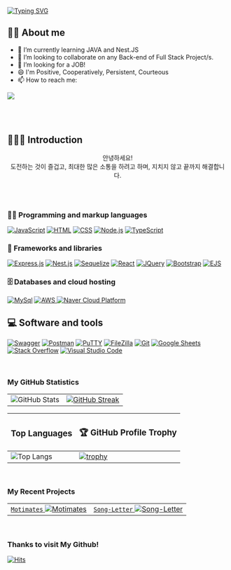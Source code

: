 

<!--
**chitty12/chitty12** is a ✨ _special_ ✨ repository because its `README.md` (this file) appears on your GitHub profile.

Here are some ideas to get you started:

- 🔭 I’m currently working on ...
- 🌱 I’m currently learning ...
- 👯 I’m looking to collaborate on ...
- 🤔 I’m looking for help with ...
- 💬 Ask me about ...
- 📫 How to reach me: ...
- 😄 Pronouns: ...
- ⚡ Fun fact: ...
-->

[![Typing SVG](https://readme-typing-svg.demolab.com?font=Press+Start+2P&pause=1000&color=209652&background=FF8DEA00&center=true&vCenter=true&width=404&height=53&lines=+%F0%9F%91%8B+HI%2C+I'm+Tae+Young!;Back-End+Developer)](https://git.io/typing-svg)


## ✍🏻 About me
- 🌱 I’m currently learning JAVA and Nest.JS
- 👯 I’m looking to collaborate on any Back-end of Full Stack Project/s.
- 🤔 I’m looking for a JOB!
- 😄 I'm Positive, Cooperatively, Persistent, Courteous
- 📫 How to reach me:
<div style="display:flex; flex-direction:row;">
<a href="https://chitty12.tistory.com/">
<img src="https://img.shields.io/badge/Tistory-000000?style=for-the-badge&logo=Tistory&logoColor=white">
</a>
<!-- <a href="https://gravel-nose-35e.notion.site/Choi-Tae-Young-eaca05b843954fd39aa6fe8aecfdd6b8?pvs=4">
<img src="https://img.shields.io/badge/Portfolio-000000?style=for-the-badge&logoColor=white&logo=Notion"> 
</a>  -->
</div>

<!-- <a href="https://polydactyl-cello-2db.notion.site/Kim-Sehwa-c4920e2528ae4e7bb40869f320fc859d?pvs=4">
<img src="https://img.shields.io/badge/Portfolio-000000?style=for-the-badge&logoColor=white&logo=Notion"> 
</a> -->

   
</br>
</br>
</br>

## 🙋🏻‍♀️ Introduction
<div style= "text-align: center">
<p> 안녕하세요! <br> 도전하는 것이 즐겁고, 최대한 많은 소통을 하려고 하며, 지치지 않고 끝까지 해결합니다. </p>
</div>



</br>
<br>

### 👨‍💻 Programming and markup languages


<p>
 <a href="https://github.com/search?q=user%3ADenverCoder1+language%3Ajavascript"><img alt="JavaScript" src="https://img.shields.io/badge/JavaScript-F7DF1E.svg?logo=javascript&logoColor=black"></a>
 <a href="https://github.com/search?q=user%3ADenverCoder1+language%3Ahtml"><img alt="HTML" src="https://img.shields.io/badge/HTML-E34F26.svg?logo=html5&logoColor=white"></a>
    <a href="https://github.com/search?q=user%3ADenverCoder1+language%3Acss"><img alt="CSS" src="https://img.shields.io/badge/CSS-1572B6.svg?logo=css3&logoColor=white"></a>
    <a href="https://github.com/search?q=user%3ADenverCoder1+language%3Ajavascript"><img alt="Node.js" src="https://img.shields.io/badge/Node.js-43853D.svg?logo=node.js&logoColor=white"></a>    
    <a href="https://github.com/search?q=user%3ADenverCoder1+language%3AtypeScript"><img alt="TypeScript" src="https://img.shields.io/badge/TypeScript-007ACC.svg?logo=typescript&logoColor=white"></a>
<!--     <a href="https://github.com/search?q=user%3ADenverCoder1+language%3AtypeScript"><img alt="Java" src="https://img.shields.io/badge/Java-007396?style=flat-square&logo=Java&logoColor=white"></a> -->
</p>

### 🧰 Frameworks and libraries

<p>
    <a href="#"><img alt="Express.js" src="https://img.shields.io/badge/Express.js-404d59.svg?logo=express&logoColor=white"></a>
    <a href="#"><img alt="Nest.js" src="https://img.shields.io/badge/-NestJs-ea2845?style=flat-square&logo=nestjs&logoColor=white"></a> 
    <a href="#"><img alt="Sequelize" src="https://img.shields.io/badge/Sequelize-4B0082.svg?logo=sequelize&logoColor=white"></a>
    <a href="#"><img alt="React" src="https://img.shields.io/badge/React-20232a.svg?logo=react&logoColor=%2361DAFB"></a>
    <a href="#"><img alt="JQuery" src="https://img.shields.io/badge/jQuery-0769AD?style=flat-square&logo=jQuery&logoColor=white"/></a>
    <a href="#"><img alt="Bootstrap" src="https://img.shields.io/badge/Bootstrap-7952B3.svg?logo=bootstrap&logoColor=white"></a>
    <a href="#"><img alt="EJS" src="https://img.shields.io/badge/EJS-89CFF0.svg?logo=ejs&logoColor=white"></a>


</p>

### 🗄️ Databases and cloud hosting

<p>    
    <a href="#"><img alt="MySql", src="https://img.shields.io/badge/MySQL-4479A1?style=flat-square&logo=MySQL&logoColor=white"/></a>  
    <a href="#"><img alt="AWS" src="https://img.shields.io/badge/Amazon AWS-232F3E?style=flat-square&logo=amazonaws&logoColor=white"/>
    <a href="#"><img alt="Naver Cloud Platform" src="https://img.shields.io/badge/NCP-03C75A.svg?logo=naver&logoColor=white"></a>

</a>  

   
   ## 💻 Software and tools

<p>
    <a href="#"><img alt="Swagger" src="https://img.shields.io/badge/Swagger-85EA2D.svg?logo=swagger&logoColor=black"></a>
    <a href="#"><img alt="Postman" src="https://img.shields.io/badge/Postman-FF6C37?style=flat-square&logo=Postman&logoColor=white"/></a>
    <a href="#"><img alt="PuTTY" src="https://img.shields.io/badge/PuTTY-0F75BD.svg?logo=putty&logoColor=white"></a>
    <a href="#"><img alt="FileZilla" src="https://img.shields.io/badge/FileZilla-BF0000.svg?logo=filezilla&logoColor=white"></a>
    <a href="#"><img alt="Git" src="https://img.shields.io/badge/Git-F05033.svg?logo=git&logoColor=white"></a>
    <a href="#"><img alt="Google Sheets" src="https://img.shields.io/badge/Google%20Sheets-34A853.svg?logo=google%20sheets&logoColor=white"></a>    
    <a href="#"><img alt="Stack Overflow" src="https://img.shields.io/badge/-Stack%20Overflow-FE7A16?logo=stack-overflow&logoColor=white"></a>
    <a href="#"><img alt="Visual Studio Code" src="https://img.shields.io/badge/Visual%20Studio%20Code-0078d7.svg?logo=visual-studio-code&logoColor=white"></a>
</p>

</br>


### My GitHub Statistics

<div align="center">

|  |  |
| :--: | :--: |
| ![GitHub Stats](https://github-readme-stats.vercel.app/api?username=chitty12&show_icons=true&theme=material-palenight&hide_border=true&bg_color=20232a&icon_color=E3E3E3A8&text_color=fff&title_color=918FE0&count_private=true&repo=github-readme-stats) | [![GitHub Streak](https://github-readme-streak-stats.herokuapp.com?user=chitty12&theme=android-dark)](https://git.io/streak-stats) | 


| <h3> Top Languages </h3> | <h3> 🏆️ GitHub Profile Trophy </h3> |
| --- | --- |
| ![Top Langs](https://github-readme-stats.vercel.app/api/top-langs/?username=chitty12&theme=chartreuse-dark&layout=compact) | [![trophy](https://github-profile-trophy.vercel.app/?username=chitty12&theme=darkhub&row=2&column=3&no-frame=true)](https://github.com/ryo-ma/github-profile-trophy) | 

</div>
</br>

### My Recent Projects

| | | 
| :--: | :--: |
|<a href="https://github.com/SesacProjectTeamA-2">`Motimates` ![Motimates][Motimates]</a> | <a href="https://github.com/sesacproj1/A_Team_Proj">`Song-Letter` ![Song-Letter][Song-Letter]</a> | 


[Motimates]: https://github-readme-stats.vercel.app/api/pin/?username=SesacProjectTeamA-2&repo=pj-back&theme=vision-friendly-dark&show_icons=true
[Song-Letter]: https://github-readme-stats.vercel.app/api/pin/?username=sesacproj1&repo=A_Team_Proj&theme=vision-friendly-dark&show_icons=true










</br>

### Thanks to visit My Github!

[![Hits](https://hits.seeyoufarm.com/api/count/incr/badge.svg?url=https%3A%2F%2Fgithub.com%2Fchitty12&count_bg=%23FFB0A4&title_bg=%23555555&icon=github.svg&icon_color=%23E7E7E7&title=GitHub&edge_flat=false)](https://hits.seeyoufarm.com)


</div>
